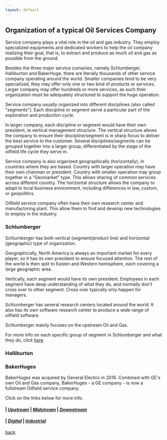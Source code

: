 ```yaml
---
layout: default
---
```


## Organization of a typical Oil Services Company

Service company plays a vital role in the oil and gas industry. They employ specialized equipments and dedicated workers to help the oil company realizing their goal, that is, to extract and produce as much oil and gas as possible from the ground.

Besides the three major service comanies, namely Schlumberger, Halliburton and BakerHuge, there are literally thousands of other service company operating around the world. Smaller companies tend to be very specialized, they may offer only one or two kind of products or services. Larger company may offer hundreds or more services, as such their organization must be adequately structured to support the huge operation.

Service company usually organized into different disciplines (also called "segments"). Each discipline or segment serve a particular part of the exploration and production cycle.

In larger company, each discipline or segment would have their own president, ie vertical management structure. The vertical structure allows the company to ensure their discipline/segment is in sharp focus to deliver the best service to the customer. Several disciplines/segments can be grouped together into a larger group, differentiated by the stage of the oilfield life cycle they serve in.

Service company is also organized geographically (horizontally), in countries where they are based. Country with larger operation may have their own chairman or president. Country with smaller operation may group together in a "Geomarket" type. This allows sharing of common services across different country. The horizontal structure allows the company to adapt to local business environment, including differences in law, custom, or geopolitics.

Oilfield service company often have their own research center and manufactoring plant. This allow them to find and develop new technologies to employ in the industry.

### Schlumberger

Schlumberger has both vertical (segment/product line) and horizontal (geographic) type of organization. 

Geographically, North America is always an important market for every player, so it has its own president to ensure focused attention. The rest of the world is then split to Easten and Western hemisphere, each covering a large geographic area.

Vertically, each segment would have its own president. Employees in each segment have deep understanding of what they do, and normally don't cross over to other segment. Cross over typically only happen for managers.

Schlumberger has several research centers located around the world. It also has its own software research center to produce a wide range of oilfield software.

Schlumberger mainly focuses on the upstream Oil and Gas.

For more info on each specific group of segment in Schlumberger and what they do, click [here](https://www.slb.com/services.aspx)

### Halliburton

### BakerHuges

BakerHuges was acquired by General Electric in 2016. Combined with GE's own Oil and Gas company, BakerHuges - a GE company - is now a fullstream Oilfield service company.

Click on the links below for more info.

#### | [*Upstream*](https://www.bhge.com/upstream) | [*Midstream*](https://www.bhge.com/midstream) | [*Downstream*](https://www.bhge.com/downstream)

#### | [*Digital*](https://www.bhge.com/digital) | [*Industrial*](https://www.bhge.com/industrial)








[back](../)

